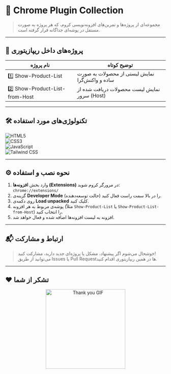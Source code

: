 # 🚀 Chrome Plugin Collection

> مجموعه‌ای از پروژه‌ها و تمرین‌های افزونه‌نویسی کروم، که هر پروژه به صورت مستقل در پوشه‌ای جداگانه قرار گرفته است.

---

## 📂 پروژه‌های داخل ریپازیتوری

| نام پروژه                        | توضیح کوتاه                                     |
|---------------------------------|------------------------------------------------|
| 1️⃣ Show-Product-List            | نمایش لیستی از محصولات به صورت ساده و واکنش‌گرا |
| 2️⃣ Show-Product-List-from-Host  | نمایش لیست محصولات دریافت شده از سرور (Host)   |

---

## 🛠️ تکنولوژی‌های مورد استفاده

![HTML5](https://img.shields.io/badge/HTML5-E34F26?style=for-the-badge&logo=html5&logoColor=white)  
![CSS3](https://img.shields.io/badge/CSS3-1572B6?style=for-the-badge&logo=css3&logoColor=white)  
![JavaScript](https://img.shields.io/badge/JavaScript-F7DF1E?style=for-the-badge&logo=javascript&logoColor=black)  
![Tailwind CSS](https://img.shields.io/badge/Tailwind_CSS-06B6D4?style=for-the-badge&logo=tailwind-css&logoColor=white)

---

## ⚙️ نحوه نصب و استفاده

1. وارد بخش **افزونه‌ها (Extensions)** در مرورگر کروم شوید:  
   `chrome://extensions/`
2. گزینه‌ی **Developer Mode** (حالت توسعه‌دهنده) را در بالا سمت راست فعال کنید.  
3. روی دکمه‌ی **Load unpacked** کلیک کنید.  
4. پوشه‌ی مربوط به هر افزونه (مثلاً `Show-Product-List` یا `Show-Product-List-from-Host`) را انتخاب کنید.  
5. افزونه به لیست افزونه‌ها اضافه شده و فعال خواهد شد.  


---



## 📬 ارتباط و مشارکت

> خوشحال می‌شوم اگر پیشنهاد، مشکل یا پروژه‌ای جدید دارید، مشارکت کنید!  
> می‌توانید از طریق Issues یا Pull Request‌ها در همین ریپازیتوری اقدام کنید.

---

## ❤️ تشکر از شما

<p align="center">
  <img src="https://media.giphy.com/media/3o6ZtpxSZbQRRnwCKQ/giphy.gif" width="250" alt="Thank you GIF"/>
</p>

